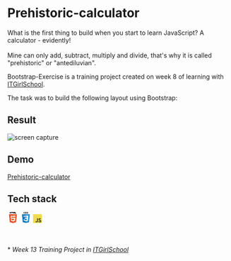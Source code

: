 # Prehistoric-calculator

What is the first thing to build when you start to learn JavaScript? A calculator - evidently!<br><br>
Mine can only add, subtract, multiply and divide, that's why it is called "prehistoric" or "antediluvian".

Bootstrap-Exercise is a training project created on week 8 of learning with [ITGirlSchool].

The task was to build the following layout using Bootstrap:


## Result
<img width="45%" alt="screen capture" src="../main/assets/images/captureweb.png">

## Demo
[Prehistoric-calculator]

## Tech stack

<code><img height="25" src="https://raw.githubusercontent.com/github/explore/80688e429a7d4ef2fca1e82350fe8e3517d3494d/topics/html/html.png"></code>
<code><img height="25" src="https://raw.githubusercontent.com/github/explore/80688e429a7d4ef2fca1e82350fe8e3517d3494d/topics/css/css.png"></code>
<code><img height="20" src="https://raw.githubusercontent.com/github/explore/80688e429a7d4ef2fca1e82350fe8e3517d3494d/topics/javascript/javascript.png"></code>

<br><br> 
\* _Week 13 Training Project in [ITGirlSchool]_ 
  

   [ITGirlSchool]: <https://itgirlschool.com/en>
   [Prehistoric-calculator]: <https://alenagm.github.io/Bootstrap-Exercise/>
